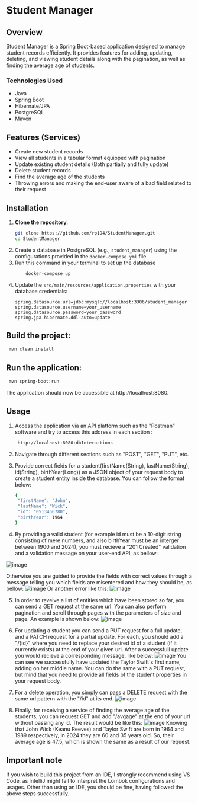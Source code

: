 # Student Manager

## Overview

Student Manager is a Spring Boot-based application designed to manage student records efficiently. It provides features for adding, updating, deleting, and viewing student details along with the pagination, as well as finding the average age of students.

### Technologies Used
- Java
- Spring Boot
- Hibernate/JPA
- PostgreSQL
- Maven

## Features (Services)

- Create new student records
- View all students in a tabular format equipped with pagination
- Update existing student details (Both partially and fully update)
- Delete student records
- Find the average age of the students
- Throwing errors and making the end-user aware of a bad field related to their request

## Installation

1. **Clone the repository**:
   ```bash
   git clone https://github.com/rp194/StudentManager.git
   cd StudentManager
   ```
2. Create a database in PostgreSQL (e.g., `student_manager`) using the configurations provided in the `docker-compose.yml` file
3. Run this command in your terminal to set up the database
   ```bash
       docker-compose up
5. Update the `src/main/resources/application.properties` with your database credentials:
   ```properties
   spring.datasource.url=jdbc:mysql://localhost:3306/student_manager
   spring.datasource.username=your_username
   spring.datasource.password=your_password
   spring.jpa.hibernate.ddl-auto=update
   ```
## Build the project:
```bash
 mvn clean install
```
## Run the application:
```bash
 mvn spring-boot:run
```
The application should now be accessible at http://localhost:8080.
## Usage
1. Access the application via an API platform such as the "Postman" software and try to access this address in each section :
   ```bash
    http://localhost:8080:dbInteractions
   ```
2. Navigate through different sections such as "POST", "GET", "PUT", etc.
3. Provide correct fields for a student(firstName(String), lastName(String), id(String), birthYear(Long)) as a JSON object of your request body to create a student entity inside the database. You can follow the format below:
   ```bash
   {
    "firstName": "John",
    "lastName": "Wick",
    "id": "0513456780",
    "birthYear": 1964
   }
    ```

4. By providing a valid student (for example id must be a 10-digit string consisting of mere numbers, and also birthYear must be an interger between 1900 and 2024), you must recieve a "201 Created" validation and a validation message on your user-end API, as bellow:

![image](https://github.com/user-attachments/assets/a445e1fa-c22c-44e4-8722-857be5867c16)

Otherwise you are guided to provide the fields with correct values through a message telling you which fields are misentered and how they should be, as bellow:
![image](https://github.com/user-attachments/assets/6648ce65-2873-4f9d-8c9e-d08543b80dac)
Or another error like this:
![image](https://github.com/user-attachments/assets/37a6dbee-e46a-4b7f-a229-38c7483adf6e)


5. In order to reveive a list of entities which have been stored so far, you can send a GET request at the same url. You can also perform pagination and scroll through pages with the parameters of size and page. An example is shown below:
![image](https://github.com/user-attachments/assets/540cb4ea-9a57-4ee2-9037-f1a6d5098295)
 
6. For updating a student you can send a PUT request for a full update, and a PATCH request for a partial update. For each, you should add a "/{id}" where you need to replace your desired id of a student (if it currently exists) at the end of your given url. After a successfull update you would recieve a corresponding message, like below:
    ![image](https://github.com/user-attachments/assets/0faba105-0804-480d-88c6-f577ad0f1fa7)
   You can see we successfully have updated the Taylor Swift's first name, adding on her middle name.
   You can do the same with a PUT request, but mind that you need to provide all fields of the student properties in your request body.
7.  For a delete operation, you simply can pass a DELETE request with the same url pattern with the "/id" at its end.
    ![image](https://github.com/user-attachments/assets/f2f880a9-8646-4e1b-ae2e-886fc74f1dfe)
8. Finally, for receiving a service of finding the average age of the students, you can request GET and add "/avgage" at the end of your url without passing any id. The result would be like this:
    ![image](https://github.com/user-attachments/assets/e23fc7b3-80a5-408c-a5c0-12c8213d2852)
    Knowing that John Wick (Keanu Reeves) and Taylor Swift are born in 1964 and 1989 respectively, in 2024 they are 60 and 35 years old. So, their average age is 47.5, which is shown the same as a result of our request.

## Important note
If you wish to build this project from an IDE, I strongly recommend using VS Code, as IntelliJ might fail to interpret the Lombok configurations and usages. Other than using an IDE, you should be fine, having followed the above steps successfully.
